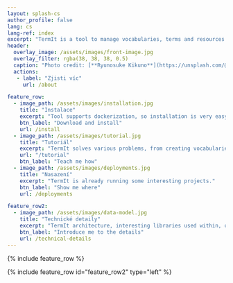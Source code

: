 ```yaml
---
layout: splash-cs
author_profile: false
lang: cs
lang-ref: index
excerpt: "TermIt is a tool to manage vocabularies, terms and resources in which are the terms defined and used. It is focused on management of terms based on their semantics -- i.e. two 'same' terms in different vocabularies may have different meaning."
header:
  overlay_image: /assets/images/front-image.jpg
  overlay_filter: rgba(38, 38, 38, 0.5)
  caption: "Photo credit: [**Ryunosuke Kikuno**](https://unsplash.com/@kknrynsk_jp?utm_source=unsplash&utm_medium=referral&utm_content=creditCopyText) on [**Unsplash**](http://unsplash.com/)"
  actions:
   - label: "Zjisti víc"
     url: /about

feature_row:
  - image_path: /assets/images/installation.jpg
    title: "Instalace"
    excerpt: "Tool supports dockerization, so installation is very easy."
    btn_label: "Download and install"
    url: /install
  - image_path: /assets/images/tutorial.jpg
    title: "Tutoriál"
    excerpt: "TermIt solves various problems, from creating vocabularies to annotating resources."
    url: "/tutorial"
    btn_label: "Teach me how"
  - image_path: /assets/images/deployments.jpg
    title: "Nasazení"
    excerpt: "TermIt is already running some interesting projects."
    btn_label: "Show me where"
    url: /deployments

feature_row2:
  - image_path: /assets/images/data-model.jpg
    title: "Technické detaily"
    excerpt: "TermIt architecture, interesting libraries used within, or the data model used within TermIt are some of the technical details of the system."
    btn_label: "Introduce me to the details"
    url: /technical-details
---
```

{% include feature_row %}

{% include feature_row id="feature_row2" type="left" %}
